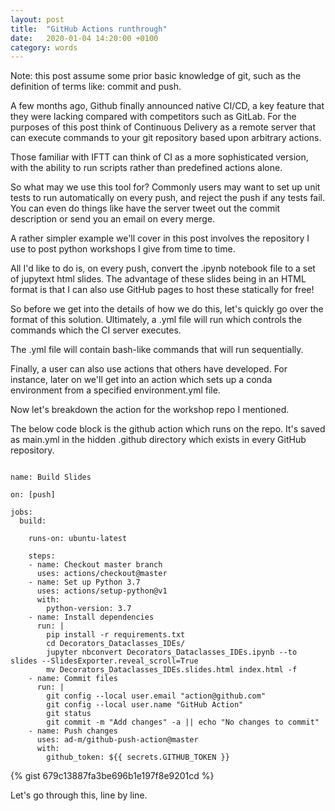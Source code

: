 ```yaml
---
layout: post
title:  "GitHub Actions runthrough"
date:   2020-01-04 14:20:00 +0100
category: words
---
```


Note: this post assume some prior basic knowledge of git, such as the definition of terms like: commit and push. 

A few months ago, Github finally announced native CI/CD, a key feature that they were lacking compared with competitors such as GitLab. For the purposes of this post think of Continuous Delivery as a remote server that can execute commands to your git repository based upon arbitrary actions. 

Those familiar with IFTT can think of CI as a more sophisticated version, with the ability to run scripts rather than predefined actions alone. 

So what may we use this tool for? Commonly users may want to set up unit tests to run automatically on every push, and reject the push if any tests fail. You can even do things like have the server tweet out the commit description or send you an email on every merge. 

A rather simpler example we'll cover in this post involves the repository I use to post python workshops I give from time to time. 

All I'd like to do is, on every push, convert the .ipynb notebook file to a set of jupytext html slides. The advantage of these slides being in an HTML format is that I can also use GitHub pages to host these statically for free!

So before we get into the details of how we do this, let's quickly go over the format of this solution. Ultimately, a  .yml file will run which controls the commands which the CI server executes. 

The  .yml file will contain bash-like commands that will run sequentially. 

Finally, a user can also use actions that others have developed. For instance, later on we'll get into an action which sets up a conda environment from a specified environment.yml file. 

Now let's breakdown the action for the workshop repo I mentioned. 

The below code block is the github action which runs on the repo. It's saved as main.yml in the hidden .github directory which exists in every GitHub repository. 


```

name: Build Slides

on: [push]

jobs:
  build:

    runs-on: ubuntu-latest

    steps:
    - name: Checkout master branch
      uses: actions/checkout@master
    - name: Set up Python 3.7
      uses: actions/setup-python@v1
      with:
        python-version: 3.7
    - name: Install dependencies
      run: |
        pip install -r requirements.txt
        cd Decorators_Dataclasses_IDEs/
        jupyter nbconvert Decorators_Dataclasses_IDEs.ipynb --to slides --SlidesExporter.reveal_scroll=True
        mv Decorators_Dataclasses_IDEs.slides.html index.html -f
    - name: Commit files
      run: |
        git config --local user.email "action@github.com"
        git config --local user.name "GitHub Action"
        git status
        git commit -m "Add changes" -a || echo "No changes to commit"
    - name: Push changes
      uses: ad-m/github-push-action@master
      with:
        github_token: ${{ secrets.GITHUB_TOKEN }}

```

{% gist 679c13887fa3be696b1e197f8e9201cd %}

Let's go through this, line by line. 
